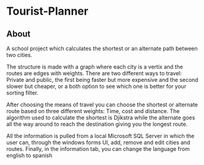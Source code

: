 # Tourist-Planner
## About
A school project which calculates the shortest or an alternate path between two cities.

The structure is made with a graph where each city is a vertix and the routes are edges with weights. There are two different ways to travel: Private and public, the first being faster but more expensive and the second slower but cheaper, or a both option to see which one is better for your sorting filter.

After choosing the means of travel you can choose the shortest or alternate route based on three different weights: Time, cost and distance. The algorithm used to calculate the shortest is Djikstra while the alternate goes all the way around to reach the destination giving you the longest route.

All the information is pulled from a local Microsoft SQL Server in which the user can, through the windows forms UI, add, remove and edit cities and routes.
Finally, in the information tab, you can change the language from english to spanish
